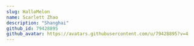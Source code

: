 ```yaml
---
slug: HalloMelon
name: Scarlett Zhao
description: "Shanghai"
github_id: 79428895
github_avatar: https://avatars.githubusercontent.com/u/79428895?v=4
---
```


